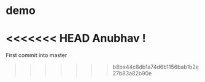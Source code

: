 # demo

<<<<<<< HEAD
Anubhav !
=======
First commit into master
>>>>>>> b8ba44c8db1a74d6b1156bab1b2e27b83a82b90e
